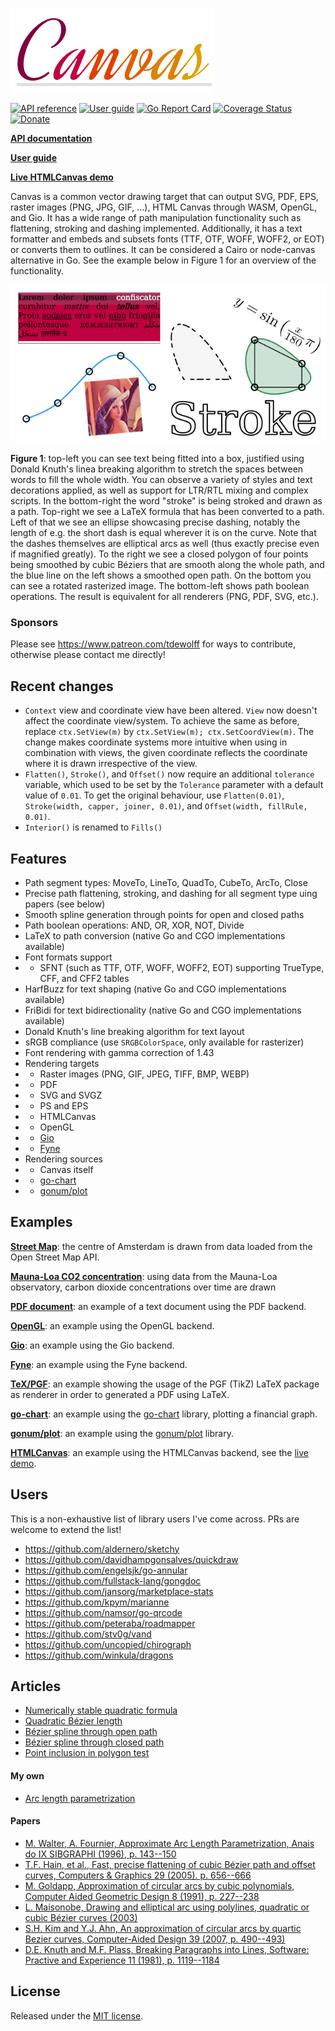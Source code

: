 ![Canvas](https://raw.githubusercontent.com/tdewolff/canvas/master/resources/title/title.png)

[![API reference](https://img.shields.io/badge/godoc-reference-5272B4)](https://pkg.go.dev/github.com/tdewolff/canvas?tab=doc) [![User guide](https://img.shields.io/badge/user-guide-5272B4)](https://github.com/tdewolff/canvas/wiki) [![Go Report Card](https://goreportcard.com/badge/github.com/tdewolff/canvas)](https://goreportcard.com/report/github.com/tdewolff/canvas) [![Coverage Status](https://coveralls.io/repos/github/tdewolff/canvas/badge.svg?branch=master)](https://coveralls.io/github/tdewolff/canvas?branch=master) [![Donate](https://img.shields.io/badge/patreon-donate-DFB317)](https://www.patreon.com/tdewolff)

**[API documentation](https://pkg.go.dev/github.com/tdewolff/canvas?tab=doc)**

**[User guide](https://github.com/tdewolff/canvas/wiki)**

**[Live HTMLCanvas demo](https://tdewolff.github.io/canvas/examples/html-canvas/index.html)**

Canvas is a common vector drawing target that can output SVG, PDF, EPS, raster images (PNG, JPG, GIF, ...), HTML Canvas through WASM, OpenGL, and Gio. It has a wide range of path manipulation functionality such as flattening, stroking and dashing implemented. Additionally, it has a text formatter and embeds and subsets fonts (TTF, OTF, WOFF, WOFF2, or EOT) or converts them to outlines. It can be considered a Cairo or node-canvas alternative in Go. See the example below in Figure 1 for an overview of the functionality.

![Preview](https://raw.githubusercontent.com/tdewolff/canvas/master/resources/preview/preview.png)

**Figure 1**: top-left you can see text being fitted into a box, justified using Donald Knuth's linea breaking algorithm to stretch the spaces between words to fill the whole width. You can observe a variety of styles and text decorations applied, as well as support for LTR/RTL mixing and complex scripts. In the bottom-right the word "stroke" is being stroked and drawn as a path. Top-right we see a LaTeX formula that has been converted to a path. Left of that we see an ellipse showcasing precise dashing, notably the length of e.g. the short dash is equal wherever it is on the curve. Note that the dashes themselves are elliptical arcs as well (thus exactly precise even if magnified greatly). To the right we see a closed polygon of four points being smoothed by cubic Béziers that are smooth along the whole path, and the blue line on the left shows a smoothed open path. On the bottom you can see a rotated rasterized image. The bottom-left shows path boolean operations. The result is equivalent for all renderers (PNG, PDF, SVG, etc.).

### Sponsors

Please see https://www.patreon.com/tdewolff for ways to contribute, otherwise please contact me directly!

## Recent changes
- `Context` view and coordinate view have been altered. `View` now doesn't affect the coordinate view/system. To achieve the same as before, replace `ctx.SetView(m)` by `ctx.SetView(m); ctx.SetCoordView(m)`. The change makes coordinate systems more intuitive when using in combination with views, the given coordinate reflects the coordinate where it is drawn irrespective of the view.
- `Flatten()`, `Stroke()`, and `Offset()` now require an additional `tolerance` variable, which used to be set by the `Tolerance` parameter with a default value of `0.01`. To get the original behaviour, use `Flatten(0.01)`, `Stroke(width, capper, joiner, 0.01)`, and `Offset(width, fillRule, 0.01)`.
- `Interior()` is renamed to `Fills()`

## Features
- Path segment types: MoveTo, LineTo, QuadTo, CubeTo, ArcTo, Close
- Precise path flattening, stroking, and dashing for all segment type uing papers (see below)
- Smooth spline generation through points for open and closed paths
- Path boolean operations: AND, OR, XOR, NOT, Divide
- LaTeX to path conversion (native Go and CGO implementations available)
- Font formats support 
- - SFNT (such as TTF, OTF, WOFF, WOFF2, EOT) supporting TrueType, CFF, and CFF2 tables
- HarfBuzz for text shaping (native Go and CGO implementations available)
- FriBidi for text bidirectionality (native Go and CGO implementations available)
- Donald Knuth's line breaking algorithm for text layout
- sRGB compliance (use `SRGBColorSpace`, only available for rasterizer)
- Font rendering with gamma correction of 1.43
- Rendering targets
- - Raster images (PNG, GIF, JPEG, TIFF, BMP, WEBP)
- - PDF
- - SVG and SVGZ
- - PS and EPS
- - HTMLCanvas
- - OpenGL
- - [Gio](https://gioui.org/)
- - [Fyne](https://fyne.io/)
- Rendering sources
- - Canvas itself
- - [go-chart](https://github.com/wcharczuk/go-chart)
- - [gonum/plot](https://github.com/gonum/plot)

## Examples
**[Street Map](https://github.com/tdewolff/canvas/tree/master/examples/map)**: the centre of Amsterdam is drawn from data loaded from the Open Street Map API.

**[Mauna-Loa CO2 concentration](https://github.com/tdewolff/canvas/tree/master/examples/graph)**: using data from the Mauna-Loa observatory, carbon dioxide concentrations over time are drawn

**[PDF document](https://github.com/tdewolff/canvas/tree/master/examples/document)**: an example of a text document using the PDF backend.

**[OpenGL](https://github.com/tdewolff/canvas/tree/master/examples/opengl)**: an example using the OpenGL backend.

**[Gio](https://github.com/tdewolff/canvas/tree/master/examples/gio)**: an example using the Gio backend.

**[Fyne](https://github.com/tdewolff/canvas/tree/master/examples/fyne)**: an example using the Fyne backend.

**[TeX/PGF](https://github.com/tdewolff/canvas/tree/master/examples/tex)**: an example showing the usage of the PGF (TikZ) LaTeX package as renderer in order to generated a PDF using LaTeX.

**[go-chart](https://github.com/tdewolff/canvas/tree/master/examples/go-chart)**: an example using the [go-chart](https://github.com/wcharczuk/go-chart) library, plotting a financial graph.

**[gonum/plot](https://github.com/tdewolff/canvas/tree/master/examples/gonum-plot)**: an example using the [gonum/plot](https://github.com/gonum/plot) library.

**[HTMLCanvas](https://github.com/tdewolff/canvas/tree/master/examples/html-canvas)**: an example using the HTMLCanvas backend, see the [live demo](https://tdewolff.github.io/canvas/examples/html-canvas/index.html).

## Users
This is a non-exhaustive list of library users I've come across. PRs are welcome to extend the list!

* https://github.com/aldernero/sketchy
* https://github.com/davidhampgonsalves/quickdraw
* https://github.com/engelsjk/go-annular
* https://github.com/fullstack-lang/gongdoc
* https://github.com/jansorg/marketplace-stats
* https://github.com/kpym/marianne
* https://github.com/namsor/go-qrcode
* https://github.com/peteraba/roadmapper
* https://github.com/stv0g/vand
* https://github.com/uncopied/chirograph
* https://github.com/winkula/dragons

## Articles
* [Numerically stable quadratic formula](https://math.stackexchange.com/questions/866331/numerically-stable-algorithm-for-solving-the-quadratic-equation-when-a-is-very/2007723#2007723)
* [Quadratic Bézier length](https://malczak.linuxpl.com/blog/quadratic-bezier-curve-length/)
* [Bézier spline through open path](https://www.particleincell.com/2012/bezier-splines/)
* [Bézier spline through closed path](http://www.jacos.nl/jacos_html/spline/circular/index.html)
* [Point inclusion in polygon test](https://wrf.ecse.rpi.edu/Research/Short_Notes/pnpoly.html)

#### My own

* [Arc length parametrization](https://tacodewolff.nl/posts/20190525-arc-length/)

#### Papers

* [M. Walter, A. Fournier, Approximate Arc Length Parametrization, Anais do IX SIBGRAPHI (1996), p. 143--150](https://www.visgraf.impa.br/sibgrapi96/trabs/pdf/a14.pdf)
* [T.F. Hain, et al., Fast, precise flattening of cubic Bézier path and offset curves, Computers & Graphics 29 (2005). p. 656--666](https://doi.org/10.1016/j.cag.2005.08.002)
* [M. Goldapp, Approximation of circular arcs by cubic polynomials, Computer Aided Geometric Design 8 (1991), p. 227--238](https://doi.org/10.1016/0167-8396%2891%2990007-X)
* [L. Maisonobe, Drawing and elliptical arc using polylines, quadratic or cubic Bézier curves (2003)](https://spaceroots.org/documents/ellipse/elliptical-arc.pdf)
* [S.H. Kim and Y.J. Ahn, An approximation of circular arcs by quartic Bezier curves, Computer-Aided Design 39 (2007, p. 490--493)](https://doi.org/10.1016/j.cad.2007.01.004)
* [D.E. Knuth and M.F. Plass, Breaking Paragraphs into Lines, Software: Practive and Experience 11 (1981), p. 1119--1184]()

## License
Released under the [MIT license](LICENSE.md).
